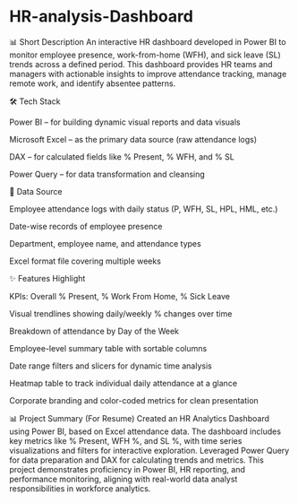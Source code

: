 # HR-analysis-Dashboard

📊 Short Description
An interactive HR dashboard developed in Power BI to monitor employee presence, work-from-home (WFH), and sick leave (SL) trends across a defined period. This dashboard provides HR teams and managers with actionable insights to improve attendance tracking, manage remote work, and identify absentee patterns.

🛠️ Tech Stack

Power BI – for building dynamic visual reports and data visuals

Microsoft Excel – as the primary data source (raw attendance logs)

DAX – for calculated fields like % Present, % WFH, and % SL

Power Query – for data transformation and cleansing

🔗 Data Source

Employee attendance logs with daily status (P, WFH, SL, HPL, HML, etc.)

Date-wise records of employee presence

Department, employee name, and attendance types

Excel format file covering multiple weeks

✨ Features Highlight

KPIs: Overall % Present, % Work From Home, % Sick Leave

Visual trendlines showing daily/weekly % changes over time

Breakdown of attendance by Day of the Week

Employee-level summary table with sortable columns

Date range filters and slicers for dynamic time analysis

Heatmap table to track individual daily attendance at a glance

Corporate branding and color-coded metrics for clean presentation

📊 Project Summary (For Resume)
Created an HR Analytics Dashboard using Power BI, based on Excel attendance data. The dashboard includes key metrics like % Present, WFH %, and SL %, with time series visualizations and filters for interactive exploration. Leveraged Power Query for data preparation and DAX for calculating trends and metrics. This project demonstrates proficiency in Power BI, HR reporting, and performance monitoring, aligning with real-world data analyst responsibilities in workforce analytics.



